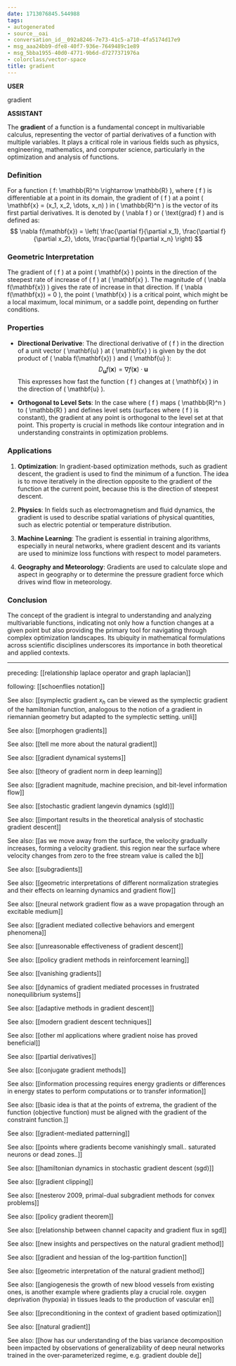 ```yaml
---
date: 1713076845.544988
tags:
- autogenerated
- source__oai
- conversation_id__092a8246-7e73-41c5-a710-4fa5174d17e9
- msg_aaa24bb9-dfe8-40f7-936e-7649489c1e89
- msg_5bba1955-40d0-4771-9b6d-d7277371976a
- colorclass/vector-space
title: gradient
---
```


**USER**

gradient


**ASSISTANT**

The **gradient** of a function is a fundamental concept in multivariable calculus, representing the vector of partial derivatives of a function with multiple variables. It plays a critical role in various fields such as physics, engineering, mathematics, and computer science, particularly in the optimization and analysis of functions.

### Definition

For a function \( f: \mathbb{R}^n \rightarrow \mathbb{R} \), where \( f \) is differentiable at a point in its domain, the gradient of \( f \) at a point \( \mathbf{x} = (x_1, x_2, \dots, x_n) \) in \( \mathbb{R}^n \) is the vector of its first partial derivatives. It is denoted by \( \nabla f \) or \( \text{grad} f \) and is defined as:
$$
\nabla f(\mathbf{x}) = \left( \frac{\partial f}{\partial x_1}, \frac{\partial f}{\partial x_2}, \dots, \frac{\partial f}{\partial x_n} \right)
$$

### Geometric Interpretation

The gradient of \( f \) at a point \( \mathbf{x} \) points in the direction of the steepest rate of increase of \( f \) at \( \mathbf{x} \). The magnitude of \( \nabla f(\mathbf{x}) \) gives the rate of increase in that direction. If \( \nabla f(\mathbf{x}) = 0 \), the point \( \mathbf{x} \) is a critical point, which might be a local maximum, local minimum, or a saddle point, depending on further conditions.

### Properties

- **Directional Derivative**: The directional derivative of \( f \) in the direction of a unit vector \( \mathbf{u} \) at \( \mathbf{x} \) is given by the dot product of \( \nabla f(\mathbf{x}) \) and \( \mathbf{u} \):
  $$
  D_{\mathbf{u}}f(\mathbf{x}) = \nabla f(\mathbf{x}) \cdot \mathbf{u}
  $$
  This expresses how fast the function \( f \) changes at \( \mathbf{x} \) in the direction of \( \mathbf{u} \).

- **Orthogonal to Level Sets**: In the case where \( f \) maps \( \mathbb{R}^n \) to \( \mathbb{R} \) and defines level sets (surfaces where \( f \) is constant), the gradient at any point is orthogonal to the level set at that point. This property is crucial in methods like contour integration and in understanding constraints in optimization problems.

### Applications

1. **Optimization**: In gradient-based optimization methods, such as gradient descent, the gradient is used to find the minimum of a function. The idea is to move iteratively in the direction opposite to the gradient of the function at the current point, because this is the direction of steepest descent.

2. **Physics**: In fields such as electromagnetism and fluid dynamics, the gradient is used to describe spatial variations of physical quantities, such as electric potential or temperature distribution.

3. **Machine Learning**: The gradient is essential in training algorithms, especially in neural networks, where gradient descent and its variants are used to minimize loss functions with respect to model parameters.

4. **Geography and Meteorology**: Gradients are used to calculate slope and aspect in geography or to determine the pressure gradient force which drives wind flow in meteorology.

### Conclusion

The concept of the gradient is integral to understanding and analyzing multivariable functions, indicating not only how a function changes at a given point but also providing the primary tool for navigating through complex optimization landscapes. Its ubiquity in mathematical formulations across scientific disciplines underscores its importance in both theoretical and applied contexts.


---

preceding: [[relationship laplace operator and graph laplacian]]  


following: [[schoenflies notation]]

See also: [[symplectic gradient $x_h$ can be viewed as the symplectic gradient of the hamiltonian function, analogous to the notion of a gradient in riemannian geometry but adapted to the symplectic setting. unli]]


See also: [[morphogen gradients]]


See also: [[tell me more about the natural gradient]]


See also: [[gradient dynamical systems]]


See also: [[theory of gradient norm in deep learning]]


See also: [[gradient magnitude, machine precision, and bit-level information flow]]


See also: [[stochastic gradient langevin dynamics (sgld)]]


See also: [[important results in the theoretical analysis of stochastic gradient descent]]


See also: [[as we move away from the surface, the velocity gradually increases, forming a velocity gradient. this region near the surface where velocity changes from zero to the free stream value is called the b]]


See also: [[subgradients]]


See also: [[geometric interpretations of different normalization strategies and their effects on learning dynamics and gradient flow]]


See also: [[neural network gradient flow as a wave propagation through an excitable medium]]


See also: [[gradient mediated collective behaviors and emergent phenomena]]


See also: [[unreasonable effectiveness of gradient descent]]


See also: [[policy gradient methods in reinforcement learning]]


See also: [[vanishing gradients]]


See also: [[dynamics of gradient mediated processes in frustrated nonequilibrium systems]]


See also: [[adaptive methods in gradient descent]]


See also: [[modern gradient descent techniques]]


See also: [[other ml applications where gradient noise has proved beneficial]]


See also: [[partial derivatives]]


See also: [[conjugate gradient methods]]


See also: [[information processing requires energy gradients or differences in energy states to perform computations or to transfer information]]


See also: [[basic idea is that at the points of extrema, the gradient of the function (objective function) must be aligned with the gradient of the constraint function.]]


See also: [[gradient-mediated patterning]]


See also: [[points where gradients become vanishingly small.. saturated neurons or dead zones..]]


See also: [[hamiltonian dynamics in stochastic gradient descent (sgd)]]


See also: [[gradient clipping]]


See also: [[nesterov 2009, primal-dual subgradient methods for convex problems]]


See also: [[policy gradient theorem]]


See also: [[relationship between channel capacity and gradient flux in sgd]]


See also: [[new insights and perspectives on the natural gradient method]]


See also: [[gradient and hessian of the log-partition function]]


See also: [[geometric interpretation of the natural gradient method]]


See also: [[angiogenesis the growth of new blood vessels from existing ones, is another example where gradients play a crucial role. oxygen deprivation (hypoxia) in tissues leads to the production of vascular en]]


See also: [[preconditioning in the context of gradient based optimization]]


See also: [[natural gradient]]


See also: [[how has our understanding of the bias variance decomposition been impacted by observations of generalizability of deep neural networks trained in the over-parameterized regime, e.g. gradient double de]]